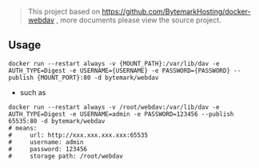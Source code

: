 > This project based on https://github.com/BytemarkHosting/docker-webdav , more documents please view the source project.

## Usage

```shell
docker run --restart always -v {MOUNT_PATH}:/var/lib/dav -e AUTH_TYPE=Digest -e USERNAME={USERNAME} -e PASSWORD={PASSWORD} --publish {MOUNT_PORT}:80 -d bytemark/webdav
```

* such as
```shell
docker run --restart always -v /root/webdav:/var/lib/dav -e AUTH_TYPE=Digest -e USERNAME=admin -e PASSWORD=123456 --publish 65535:80 -d bytemark/webdav
# means:
#     url: http://xxx.xxx.xxx.xxx:65535
#     username: admin
#     password: 123456
#     storage path: /root/webdav
```
